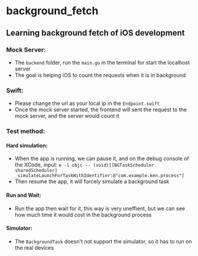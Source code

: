 # background_fetch
## Learning background fetch of iOS development 

### Mock Server: 
* The `backend` folder, run the `main.go` in the terminal for start the localhost server
* The goal is helping iOS to count the requests when it is in background

### Swift: 
* Please change the url as your local ip in the `Endpoint.swift`
* Once the mock server started, the frontend will sent the request to the mock server, and the server would count it

### Test method: 

#### Hard simulation: 
* When the app is running, we can pause it, and on the debug console of the XCode, input: 
`e -l objc -- (void)[[BGTaskScheduler sharedScheduler] _simulateLaunchForTaskWithIdentifier:@"com.example.ken.process"]`
* Then resume the app, it will forcely simulate a background task 

#### Run and Wait:
* Run the app then wait for it, this way is very uneffient, but we can see how much time it would cost in the background process 

#### Simulator: 
* The `BackgroundTask` doesn't not support the simulator, so it has to run on the real devices 
